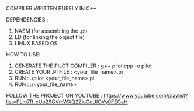 COMPILER WRITTEN PURELY IN C++

DEPENDENCIES :

1) NASM (for assembling the .pi)
2) LD (for linking the object file)
3) LINUX BASED OS

HOW TO USE:

1) GENERATE THE PILOT COMPILER :      g++ pilot.cpp -o pilot
2) CREATE YOUR .PI FILE :             <your_file_name>.pi
3) RUN :                             ./pilot <your_file_name>.pi
4) RUN :                             ./<your_file_name>


FOLLOW THE PROJECT ON YOUTUBE : https://www.youtube.com/playlist?list=PLm7R-cUo29CVmWXQ2ZiaGcUIOVy0FEGaH


